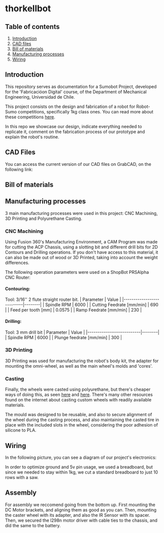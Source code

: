 # thorkellbot



## Table of contents

1. [Introduction](#intro)
2. [CAD files](#cad)
3. [Bill of materials](#bom)
4. [Manufacturing processes](#manufacturing-processes)
5. [Wiring](#wiring)

## Introduction<a name="intro"> <a/>

This repository serves as documentation for a Sumobot Project, developed for the 'Fabricacióon Digital' course, of the Department of Mechanical Engineering, Universidad de Chile.

This project consists on the design and fabrication of a robot for Robot-Sumo competitions, specifically 1kg class ones. You can read more about these competitions [here](https://www.fsi.co.jp/sumo-e/out/outc0000.html).

In this repo we showcase our design, indicate everything needed to replicate it, comment on the fabrication process of our prototype and explain the robot's routine.

## CAD Files<a name="cad"> <a/>

You can access the current version of our CAD files on GrabCAD, on the following link: 

## Bill of materials<a name="bom"> <a/>


## Manufacturing processes

3 main manufacturing processes were used in this project: CNC Machining, 3D Printing and Polyurethane Casting. 

### CNC Machining
Using Fusion 360's Manufacturing Environment, a CAM Program was made for cutting the ACP Chassis, using a slotting bit and different drill bits for 2D Contours and Drilling operations. 
If you don't have access to this material, it can also be made out of wood or 3D Printed, taking into account the weight differences. 

The following operation parameters were used on a ShopBot PRSAlpha CNC Router:

#### Contouring:
Tool: 3/16'' 2 flute straight router bit.
| Parameter                 | Value  |
|---------------------------|--------|
| Spindle RPM               | 6000   |
| Cutting Feedrate [mm/min] | 690    |
| Feed per tooth [mm]       | 0.0575 |
| Ramp Feedrate [mm/min]    | 230    |

#### Drilling:
Tool: 3 mm drill bit
| Parameter                 | Value  |
|---------------------------|--------|
| Spindle RPM               | 6000   |
| Plunge feedrate [mm/min]  | 300    |


### 3D Printing
3D Printing was used for manufacturing the robot's body kit, the adapter for mounting the omni-wheel, as well as the main wheel's molds and 'cores'. 


### Casting
Finally, the wheels were casted using polyurethane, but there's cheaper ways of doing this, as seen [here](https://www.instructables.com/Grippy-Hollow-Silicone-Tires-for-Robots-and-RC/) and [here](https://www.youtube.com/watch?v=_7dLUU1tf58). There's many other resources found on the internet about casting custom wheels with readily available materials. 

The mould was designed to be reusable, and also to secure alignment of the wheel during the casting process, and also maintaining the casted tire in place with the included slots in the wheel, considering the poor adhesion of silicone to PLA. 

## Wiring

In the following picture, you can see a diagram of our project's electronics: 


In order to optimize ground and 5v pin usage, we used a breadboard, but since we needed to stay within 1kg, we cut a standard breadboard to just 10 rows with a saw.
## Assembly

For assembly we reccomend going from the bottom up. First mounting the DC Motor brackets, and aligning them as good as you can. Then, mounting the caster wheel with its adapter, and also the IR Sensor with its spacer. 
Then, we secured the l298n motor driver with cable ties to the chassis, and did the same to the battery. 